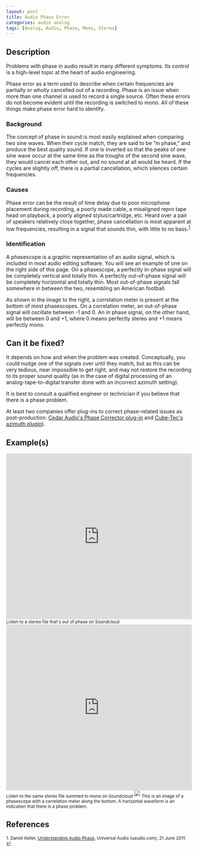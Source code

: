 ```yaml
---
layout: post
title: Audio Phase Error
categories: audio analog
tags: [Analog, Audio, Phase, Mono, Stereo]
---
```


## Description 

Problems with phase in audio result in many different symptoms.  Its control is a high-level topic at the heart of audio engineering.

Phase error as a term used to describe when certain frequencies are partially or wholly cancelled out of a recording. Phase is an issue when more than one channel is used to record a single source. Often these errors do not become evident until the recording is switched to mono. All of these things make phase error hard to identify.

### Background
The concept of phase in sound is most easily explained when comparing two sine waves. When their cycle match, they are said to be “in phase,” and produce the best quality sound. If one is inverted so that the peaks of one sine wave occur at the same time as the troughs of the second sine wave, they would cancel each other out, and no sound at all would be heard. If the cycles are slightly off, there is a partial cancellation, which silences certain frequencies.

### Causes
Phase error can be the result of time delay due to poor microphone placement during recording, a poorly made cable, a misaligned repro tape head on playback, a poorly aligned stylus/cartridge, etc.  Heard over a pair of speakers relatively close together, phase cancellation is most apparent at low frequencies, resulting in a signal that sounds thin, with little to no bass.<sup><a href="#fn1" id="ref1">1</a></sup>

### Identification
A phasescope is a graphic representation of an audio signal, which is included in most audio editing software. You will see an example of one on the right side of this page. On a phasescope, a perfectly in-phase signal will be completely vertical and totally thin. A perfectly out-of-phase signal will be completely horizontal and totally thin. Most out-of-phase signals fall somewhere in between the two, resembling an American football.

As shown in the image to the right, a correlation meter is present at the bottom of most phasescopes. On a correlation meter, an out-of-phase signal will oscillate between -1 and 0. An in phase signal, on the other hand, will be between 0 and +1, where 0 means perfectly stereo and +1 means perfectly mono.

## Can it be fixed?

It depends on how and when the problem was created. Conceptually, you could nudge one of the signals over until they match, but as this can be very tedious, near impossible to get right, and may not restore the recording to its proper sound quality (as in the case of digital processing of an analog-tape-to-digital transfer done with an incorrect azimuth setting).

It is best to consult a qualified engineer or technician if you believe that there is a phase problem.

At least two companies offer plug-ins to correct phase-related issues as post-production: [Cedar Audio's Phase Corrector plug-in](https://www.cedar-audio.com/products/cambridge/camphase.shtml) and [Cube-Tec's azimuth plugin](https://www.cube-tec.com/en-uk/products/workflow/dobbin/software-architecture/fpus/restoration)).

##  Example(s)

<iframe width="100%" height="450" scrolling="no" frameborder="no" src="https://w.soundcloud.com/player/?url=https%3A//api.soundcloud.com/tracks/105266360&amp;auto_play=false&amp;hide_related=false&amp;show_comments=true&amp;show_user=true&amp;show_reposts=false&amp;visual=true"></iframe>
<sub>Listen to a stereo file that's out of phase on Soundcloud</sub>

<iframe width="100%" height="450" scrolling="no" frameborder="no" src="https://w.soundcloud.com/player/?url=https%3A//api.soundcloud.com/tracks/105265611&amp;auto_play=false&amp;hide_related=false&amp;show_comments=true&amp;show_user=true&amp;show_reposts=false&amp;visual=true"></iframe>
<sub>Listen to the same stereo file summed to mono on Soundcloud</sub>

<img src="{{ site.baseurl }}/images/Audio_phase_error.png">
<sub>This is an image of a phasescope with a correlation meter along the bottom. A horizontal waveform is an indication that there is a phase problem.</sub>

## References

<sup id="fn1">1. Daniel Keller, [Understanding Audio Phase](http://www.uaudio.com/blog/understanding-audio-phase/), Universal Audio (uaudio.com), 21 June 2011. <a href="#ref1" title="Jump back to footnote 1 in the text.">↩</a></sup>
